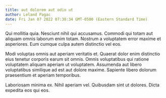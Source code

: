 ```yaml
---
title: aut dolorem aut odio ut
author: Leland Pagac
date: Fri Jan 07 2022 07:30:34 GMT-0500 (Eastern Standard Time)
---
```

Qui mollitia quia. Nesciunt nihil qui accusamus. Commodi qui totam aut aliquam omnis laborum enim totam. Nostrum a voluptatem error maxime et asperiores. Eum cumque culpa autem distinctio vel eos.

 Modi voluptas omnis aut aperiam veritatis et. Quaerat dolor enim distinctio eius tenetur corporis earum sit omnis. Omnis voluptatibus qui ratione voluptatem aliquam aperiam ut voluptatem. Assumenda aut libero voluptatibus similique ad est aut dolore maxime. Sapiente libero dolorum praesentium et aperiam temporibus.

 Laboriosam minima ex. Nihil aperiam vel. Quibusdam sint ut dolores. Dicta expedita eos qui eos.